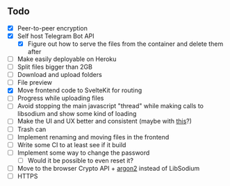 ## Todo

- [X] Peer-to-peer encryption
- [X] Self host Telegram Bot API
  - [X] Figure out how to serve the files from the container and delete them after
- [ ] Make easily deployable on Heroku
- [ ] Split files bigger than 2GB
- [ ] Download and upload folders
- [ ] File preview
- [X] Move frontend code to SvelteKit for routing
- [ ] Progress while uploading files
- [ ] Avoid stopping the main javascript "thread" while making calls to libsodium and show some kind of loading
- [ ] Make the UI and UX better and consistent (maybe with [this](https://sveltematerialui.com/)?)
- [ ] Trash can
- [ ] Implement renaming and moving files in the frontend
- [ ] Write some CI to at least see if it build
- [ ] Implement some way to change the password
  - [ ] Would it be possible to even reset it?
- [ ] Move to the browser Crypto API + [argon2](https://www.npmjs.com/package/argon2-wasm-esm) instead of LibSodium
- [ ] HTTPS
